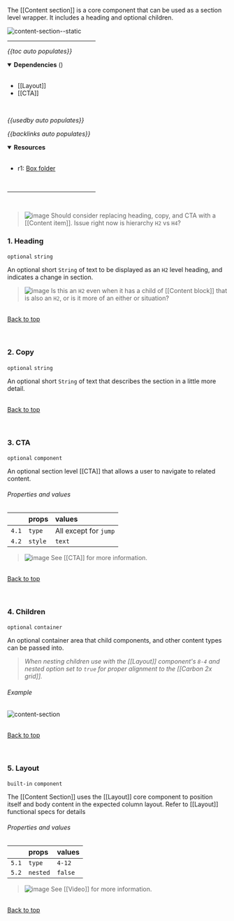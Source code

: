 <!-- category start --><!-- category end -->

The [[Content section]] is a core component that can be used as a section level wrapper. It includes a heading and optional children. 

![content-section--static](https://user-images.githubusercontent.com/3793636/121749433-45eb7800-cad0-11eb-95a0-0cbe868e6489.png)

<hr width="40%" />

<!-- toc start open="true" -->
*{{toc auto populates}}*
<!-- toc end -->

<details open="true">
  <summary><strong>Dependencies</strong> (<!-- dependencyCount start --><!-- dependencyCount end -->)</summary><br />

- [[Layout]]
- [[CTA]]

<br />
</details>

<!-- usedby start -->
*{{usedby auto populates}}*
<!-- usedby end -->

<!-- backlinks start -->
*{{backlinks auto populates}}*
<!-- backlinks end -->

<a name="resources"></a>
<details open="true">
  <summary><strong>Resources</strong></summary><br />

- r1: [Box folder](https://ibm.ent.box.com/folder/101351204820)

<br />
</details>

<hr width="40%" />

<br />


> ![image](https://user-images.githubusercontent.com/3793636/117874180-493bdb80-b266-11eb-8945-dde0d95431d6.png) Should consider replacing heading, copy, and CTA with a [[Content item]]. Issue right now is hierarchy `H2` vs `H4`?


### 1. Heading

`optional` `string`

An optional short `String` of text to be displayed as an `H2` level heading, and indicates a change in section.

> ![image](https://user-images.githubusercontent.com/3793636/117874180-493bdb80-b266-11eb-8945-dde0d95431d6.png) Is this an `H2` even when it has a child of [[Content block]] that is also an `H2`, or is it more of an either or situation?

<br />[Back to top](#wiki-wrapper)<br /><br /><br />


### 2. Copy

`optional` `string`

An optional short `String` of text that describes the section in a little more detail.

<br />[Back to top](#wiki-wrapper)<br /><br /><br />


### 3. CTA 

`optional` `component`

An optional section level [[CTA]] that allows a user to navigate to related content.

###### Properties and values

|        | props      | values       |
|:-------|:-----------|:-------------|
| `4.1`  | `type`     | All except for `jump`    |
| `4.2`  | `style`    | `text`       |


> ![image](https://user-images.githubusercontent.com/3793636/117873919-f6faba80-b265-11eb-81a5-039bdcd822e8.png)  See [[CTA]] for more information.


<br />[Back to top](#wiki-wrapper)<br /><br /><br />


### 4. Children

`optional` `container`

An optional container area that child components, and other content types can be passed into.

> *When nesting children use with the [[Layout]] component's `8-4` and nested option set to `true` for proper alignment to the [[Carbon 2x grid]].*
 
###### Example
![content-section](https://user-images.githubusercontent.com/3793636/121746387-6d8c1180-cacb-11eb-81e3-da65edd99019.gif)

<br />[Back to top](#wiki-wrapper)<br /><br /><br />


### 5. Layout

`built-in` `component`

The [[Content Section]] uses the [[Layout]] core component to position itself and body content in the expected column layout. Refer to [[Layout]] functional specs for details

###### Properties and values

|        | props     | values  |
|:-------|:----------|:--------|
| `5.1`  | `type`    | `4-12`  |
| `5.2`  | `nested`  | `false` |

> ![image](https://user-images.githubusercontent.com/3793636/117873919-f6faba80-b265-11eb-81a5-039bdcd822e8.png)  See [[Video]] for more information.

<br />[Back to top](#wiki-wrapper)<br /><br /><br />